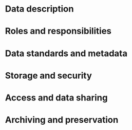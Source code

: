 # Data description 

# Roles and responsibilities

# Data standards and metadata

# Storage and security

# Access and data sharing

# Archiving and preservation
